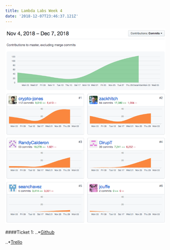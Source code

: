 ```yaml
---
title: Lambda Labs Week 4
date: '2018-12-07T23:46:37.121Z'
---
```


![Contributions](./github_graph.png)

####Ticket 1:
..*[Github](https://github.com/Lambda-School-Labs/ChainPointDocusign/pull/130)

..*[Trello](https://trello.com/c/ZESeLeU4)
